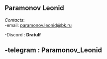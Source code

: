 
**Paramonov Leonid**
--------------------------
_Contacts_:\
-email: [paramonov.leonid@bk.ru](https://mail.ru/paramonov.leonid@bk.ru)

-Discord : **Dratulf**

-telegram : Paramonov_Leonid
---------------------------
